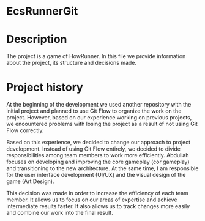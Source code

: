 # EcsRunnerGit

# Description
The project is a game of HowRunner. In this file we provide information about the project, its structure and decisions made.

# Project history
At the beginning of the development we used another repository with the initial project and planned to use Git Flow to organize the work on the project. However, based on our experience working on previous projects, we encountered problems with losing the project as a result of not using Git Flow correctly.

Based on this experience, we decided to change our approach to project development. Instead of using Git Flow entirely, we decided to divide responsibilities among team members to work more efficiently. Abdullah focuses on developing and improving the core gameplay (cor gameplay) and transitioning to the new architecture. At the same time, I am responsible for the user interface development (UI/UX) and the visual design of the game (Art Design).

This decision was made in order to increase the efficiency of each team member. It allows us to focus on our areas of expertise and achieve intermediate results faster. It also allows us to track changes more easily and combine our work into the final result.
